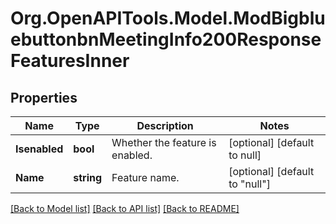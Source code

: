 # Org.OpenAPITools.Model.ModBigbluebuttonbnMeetingInfo200ResponseFeaturesInner

## Properties

Name | Type | Description | Notes
------------ | ------------- | ------------- | -------------
**Isenabled** | **bool** | Whether the feature is enabled. | [optional] [default to null]
**Name** | **string** | Feature name. | [optional] [default to "null"]

[[Back to Model list]](../README.md#documentation-for-models) [[Back to API list]](../README.md#documentation-for-api-endpoints) [[Back to README]](../README.md)

